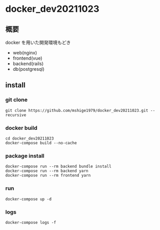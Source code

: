 # docker_dev20211023

## 概要

docker を用いた開発環境もどき

- web(nginx)
- frontend(vue)
- backend(rails)
- db(postgresql)

## install

### git clone

```
git clone https://github.com/mshige1979/docker_dev20211023.git --recursive
```

### docker build

```
cd docker_dev20211023
docker-compose build --no-cache
```

### package install

```
docker-compose run --rm backend bundle install
docker-compose run --rm backend yarn
docker-compose run --rm frontend yarn
```

### run

```
docker-compose up -d
```

### logs

```
docker-compose logs -f
```
